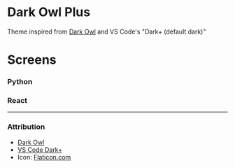 # Dark Owl Plus

Theme inspired from [Dark Owl](https://github.com/sdras/night-owl-vscode-theme) and VS Code's "Dark+ (default dark)"

# Screens


### Python
### React

---

### Attribution

- [Dark Owl](https://github.com/sdras/night-owl-vscode-theme)
- [VS Code Dark+](https://github.com/microsoft/vscode/blob/main/extensions/theme-defaults/themes/dark_plus.json)
- Icon: [Flaticon.com](https://www.flaticon.com/free-icons/snowy-owl)
